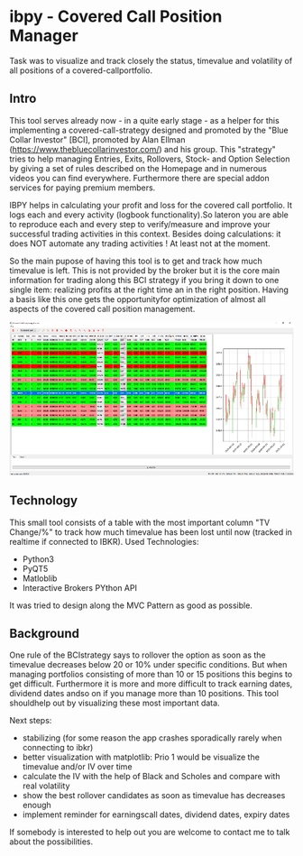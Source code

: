 # ibpy - Covered Call Position Manager 

Task was to visualize and track closely the status, timevalue and volatility of all positions of a covered-callportfolio. 

## Intro
This tool serves already now - in a quite early stage - as a helper for this implementing a covered-call-strategy designed and promoted by the "Blue Collar Investor" [BCI], promoted by Alan Ellman (https://www.thebluecollarinvestor.com/) and his group.
This "strategy" tries to help managing Entries, Exits, Rollovers, Stock- and Option Selection by giving a set of rules described on the Homepage and in numerous videos you can find everywhere. Furthermore there are special addon services for paying premium members.

IBPY helps in calculating your profit and loss for the covered call portfolio. It logs each and every activity (logbook functionality).So lateron you are able to reproduce each and every step to verify/measure and improve your successful trading activities in this context. Besides doing calculations: it does NOT automate any trading activities ! At least not at the moment.

So the main pupose of having this tool is to get and track how much timevalue is left. This is not provided by the broker but it is the core main information for trading along this BCI strategy if you bring it down to one single item: realizing profits at the right time an in the right position.
Having a basis like this one gets the opportunityfor optimization of almost all aspects of the covered call position management.

![screenshot](screenshots/Capture.PNG)

## Technology
This small tool consists of a table with the most important column "TV Change/%" to track how much timevalue has been lost until now (tracked  in realtime if connected to IBKR). 
Used Technologies:

- Python3
- PyQT5
- Matloblib
- Interactive Brokers PYthon API

It was tried to design along the MVC Pattern as good as possible.

## Background
One rule of the BCIstrategy says to rollover the option as soon as the timevalue decreases below 20 or 10% under specific conditions. But when managing portfolios consisting of more than 10 or 15 positions this begins to get difficult. Furthermore it is more and more difficult to track earning dates, dividend dates andso on if you  manage more than 10 positions. This tool shouldhelp out by visualizing these most important data.

Next steps:
- stabilizing (for some reason the app crashes sporadically rarely when connecting to ibkr)
- better visualization with matplotlib: Prio 1 would be visualize the timevalue and/or IV over time
- calculate the IV with the help of Black and Scholes and compare with real volatility
- show the best rollover candidates as soon as timevalue has decreases enough
- implement reminder for earningscall dates, dividend dates, expiry dates

If somebody is interested to help out you are welcome to contact me to talk  about the possibilities.
